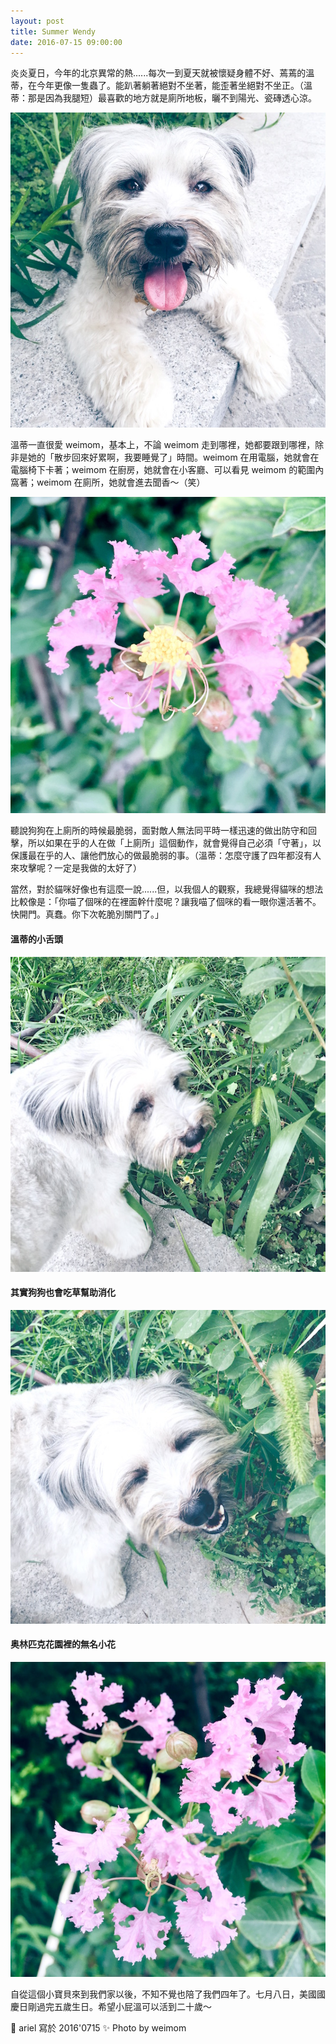 ```yaml
---
layout: post
title: Summer Wendy
date: 2016-07-15 09:00:00
---
```


炎炎夏日，今年的北京異常的熱......每次一到夏天就被懷疑身體不好、蔫蔫的溫蒂，在今年更像一隻蟲了。能趴著躺著絕對不坐著，能歪著坐絕對不坐正。（溫蒂：那是因為我腿短）最喜歡的地方就是廁所地板，曬不到陽光、瓷磚透心涼。

![image](/images/201607/wendy1.jpg)

溫蒂一直很愛 weimom，基本上，不論 weimom 走到哪裡，她都要跟到哪裡，除非是她的「散步回來好累啊，我要睡覺了」時間。weimom 在用電腦，她就會在電腦椅下卡著；weimom 在廚房，她就會在小客廳、可以看見 weimom 的範圍內窩著；weimom 在廁所，她就會進去聞香～（笑）

![image](/images/201607/flower1.jpg)

聽說狗狗在上廁所的時候最脆弱，面對敵人無法同平時一樣迅速的做出防守和回擊，所以如果在乎的人在做「上廁所」這個動作，就會覺得自己必須「守著」，以保護最在乎的人、讓他們放心的做最脆弱的事。（溫蒂：怎麼守護了四年都沒有人來攻擊呢？一定是我做的太好了）

當然，對於貓咪好像也有這麼一說......但，以我個人的觀察，我總覺得貓咪的想法比較像是：「你喵了個咪的在裡面幹什麼呢？讓我喵了個咪的看一眼你還活著不。快開門。真蠢。你下次乾脆別關門了。」

#### 溫蒂的小舌頭

![image](/images/201607/wendy2.jpg)

#### 其實狗狗也會吃草幫助消化

![image](/images/201607/wendy3.jpg)

#### 奥林匹克花園裡的無名小花

![image](/images/201607/flower2.jpg)

自從這個小寶貝來到我們家以後，不知不覺也陪了我們四年了。七月八日，美國國慶日剛過完五歲生日。希望小屁溫可以活到二十歲～

🐰 ariel 寫於 2016'0715 ✨ Photo by weimom